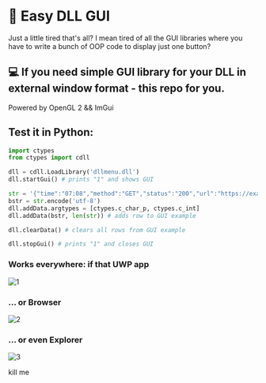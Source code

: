 
# 🚀 Easy DLL GUI

Just a little tired that's all? I mean tired of all the GUI libraries where you have to write a bunch of OOP code to display just one button?

## 💻 If you need simple GUI library for your DLL in external window format - this repo for you.

Powered by OpenGL 2 && ImGui

## Test it in Python:

```python
import ctypes
from ctypes import cdll

dll = cdll.LoadLibrary('dllmenu.dll')
dll.startGui() # prints "1" and shows GUI

str = '{"time":"07:08","method":"GET","status":"200","url":"https://example.com"}'
bstr = str.encode('utf-8')
dll.addData.argtypes = [ctypes.c_char_p, ctypes.c_int]
dll.addData(bstr, len(str)) # adds row to GUI example

dll.clearData() # clears all rows from GUI example

dll.stopGui() # prints "1" and closes GUI

```

### Works everywhere: if that UWP app

![1](https://i.ibb.co/WxxyywC/image.png)

### ... or Browser

![2](https://i.ibb.co/whBn5nF/image.png)

### ... or even Explorer

![3](https://i.ibb.co/hsZgnTx/image.png)

kill me
